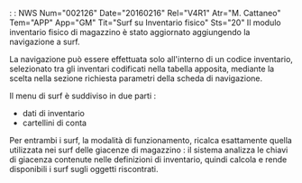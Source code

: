  :  : NWS Num="002126" Date="20160216" Rel="V4R1" Atr="M. Cattaneo" Tem="APP" App="GM" Tit="Surf su Inventario fisico" Sts="20"
Il modulo inventario fisico di magazzino è stato aggiornato aggiungendo la navigazione a surf.

La navigazione può essere effettuata solo all'interno di un codice inventario, selezionato tra gli
inventari codificati nella tabella apposita, mediante la scelta nella sezione richiesta parametri della scheda di navigazione.

Il menu di surf è suddiviso in due parti : 
- dati di inventario
- cartellini di conta

Per entrambi i surf, la modalità di funzionamento, ricalca esattamente quella utilizzata nei surf delle giacenze di magazzino :  il sistema analizza le chiavi di giacenza contenute nelle definizioni
di inventario, quindi calcola e rende disponibili i surf sugli oggetti riscontrati.
